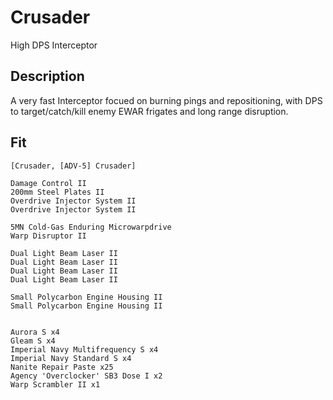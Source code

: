 # Crusader

High DPS Interceptor


## Description

A very fast Interceptor focued on burning pings and repositioning, with DPS to target/catch/kill enemy EWAR frigates and long range disruption.

## Fit

```
[Crusader, [ADV-5] Crusader]

Damage Control II
200mm Steel Plates II
Overdrive Injector System II
Overdrive Injector System II

5MN Cold-Gas Enduring Microwarpdrive
Warp Disruptor II

Dual Light Beam Laser II
Dual Light Beam Laser II
Dual Light Beam Laser II
Dual Light Beam Laser II

Small Polycarbon Engine Housing II
Small Polycarbon Engine Housing II


Aurora S x4
Gleam S x4
Imperial Navy Multifrequency S x4
Imperial Navy Standard S x4
Nanite Repair Paste x25
Agency 'Overclocker' SB3 Dose I x2
Warp Scrambler II x1
```
